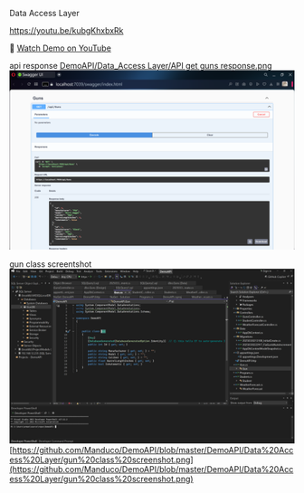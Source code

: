 Data Access Layer 

https://youtu.be/kubgKhxbxRk

🎥 [Watch Demo on YouTube](https://youtu.be/kubgKhxbxRk)


api response
[DemoAPI/Data_Access Layer/API get guns response.png](https://github.com/Manduco/DemoAPI/blob/master/DemoAPI/Data%20Access%20Layer/API%20get%20guns%20response.png)
![Get Guns Response](https://github.com/Manduco/DemoAPI/blob/master/DemoAPI/Data%20Access%20Layer/API%20get%20guns%20response.png?raw=true)



gun class screentshot
![Gun Class](DemoAPI/Data%20Access%20Layer/gun%20class%20screenshot.png)
[https://github.com/Manduco/DemoAPI/blob/master/DemoAPI/Data%20Access%20Layer/gun%20class%20screenshot.png](https://github.com/Manduco/DemoAPI/blob/master/DemoAPI/Data%20Access%20Layer/gun%20class%20screenshot.png)
